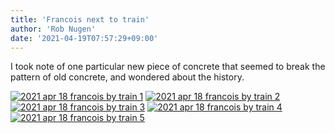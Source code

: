 ```yaml
---
title: 'Francois next to train'
author: 'Rob Nugen'
date: '2021-04-19T07:57:29+09:00'
---
```


I took note of one particular new piece of concrete that seemed to break the pattern of old concrete, and wondered about the history.

[![2021 apr 18 francois by train 1](//b.robnugen.com/quests/walk-to-niigata/2021/en_route/day-03/thumbs/2021_apr_18_francois_by_train_1.jpeg)](//b.robnugen.com/quests/walk-to-niigata/2021/en_route/day-03/2021_apr_18_francois_by_train_1.jpeg)
[![2021 apr 18 francois by train 2](//b.robnugen.com/quests/walk-to-niigata/2021/en_route/day-03/thumbs/2021_apr_18_francois_by_train_2.jpeg)](//b.robnugen.com/quests/walk-to-niigata/2021/en_route/day-03/2021_apr_18_francois_by_train_2.jpeg)
[![2021 apr 18 francois by train 3](//b.robnugen.com/quests/walk-to-niigata/2021/en_route/day-03/thumbs/2021_apr_18_francois_by_train_3.jpeg)](//b.robnugen.com/quests/walk-to-niigata/2021/en_route/day-03/2021_apr_18_francois_by_train_3.jpeg)
[![2021 apr 18 francois by train 4](//b.robnugen.com/quests/walk-to-niigata/2021/en_route/day-03/thumbs/2021_apr_18_francois_by_train_4.jpeg)](//b.robnugen.com/quests/walk-to-niigata/2021/en_route/day-03/2021_apr_18_francois_by_train_4.jpeg)
[![2021 apr 18 francois by train 5](//b.robnugen.com/quests/walk-to-niigata/2021/en_route/day-03/thumbs/2021_apr_18_francois_by_train_5.jpeg)](//b.robnugen.com/quests/walk-to-niigata/2021/en_route/day-03/2021_apr_18_francois_by_train_5.jpeg)
